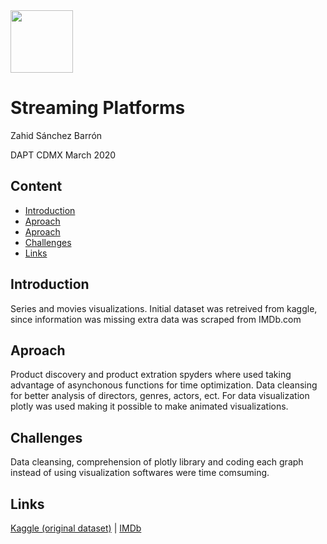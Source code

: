 <img src="https://bit.ly/2VnXWr2" width="100"/>

# Streaming Platforms
Zahid Sánchez Barrón

DAPT CDMX March 2020

## Content
- [Introduction](#introduction) 
- [Aproach](#aproach)
- [Aproach](#aproach)
- [Challenges](#challenges)
- [Links](#links)

<a name="introduction"></a>

## Introduction
Series and movies visualizations. Initial dataset was retreived from kaggle, since information was missing extra data was scraped from IMDb.com

<a name='aproach'></a>

## Aproach
Product discovery and product extration spyders where used taking advantage of asynchonous functions for time optimization. 
Data cleansing for better analysis of directors, genres, actors, ect. For data visualization plotly was used making it possible to make animated visualizations.

<a name="challenges"></a>

## Challenges
Data cleansing, comprehension of plotly library and coding each graph instead of using visualization softwares were time comsuming.

<a name="links"></a>

## Links
[Kaggle (original dataset)](https://www.kaggle.com/ruchi798/movies-on-netflix-prime-video-hulu-and-disney) |
[IMDb](http://imdb.com/)